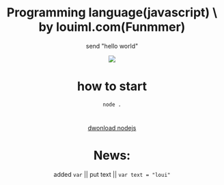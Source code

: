 <div class="center" align=center>
<h1>Programming language(javascript) \ by louiml.com(Funmmer)</h1>
<p>send "hello world"</p>
<img src="https://readme-typing-svg.herokuapp.com?font=impact&size=25&pause=1000&color=FFFFFF&width=200&lines=easy+to+use"/>
<h1>how to start</h1>
<code>node .</code>
  <h1></h1>
<a href="https://nodejs.org/dist/v16.17.0/node-v16.17.0-x64.msi">dwonload nodejs</a>
<h1>News:</h1>
<p>added <code>var</code> || put text || <code>var text = "loui"</code></p>
</div>
